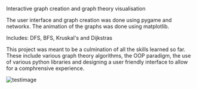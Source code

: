 Interactive graph creation and graph theory visualisation

The user interface and graph creation was done using pygame and networkx. The animation of the graphs was done using matplotlib.

Includes: DFS, BFS, Kruskal's and Dijkstras

This project was meant to be a culmination of all the skills learned so far. These include various graph theory algorithms, the OOP paradigm, the use of various python libraries and designing a user friendly interface to allow for a comphrensive experience.

![testimage](https://i.imgur.com/vJp6bDZ.png)

